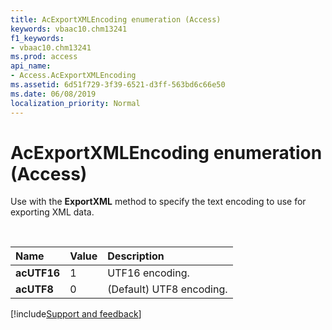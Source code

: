 ```yaml
---
title: AcExportXMLEncoding enumeration (Access)
keywords: vbaac10.chm13241
f1_keywords:
- vbaac10.chm13241
ms.prod: access
api_name:
- Access.AcExportXMLEncoding
ms.assetid: 6d51f729-3f39-6521-d3ff-563bd6c66e50
ms.date: 06/08/2019
localization_priority: Normal
---
```



# AcExportXMLEncoding enumeration (Access)

Use with the **ExportXML** method to specify the text encoding to use for exporting XML data.

<br/>

|Name|Value|Description|
|:-----|:-----|:-----|
|**acUTF16**|1|UTF16 encoding.|
|**acUTF8**|0|(Default) UTF8 encoding.|

[!include[Support and feedback](~/includes/feedback-boilerplate.md)]